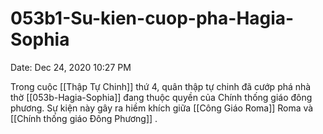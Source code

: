 # 053b1-Su-kien-cuop-pha-Hagia-Sophia

Date: Dec 24, 2020 10:27 PM

Trong cuộc [[Thập Tự Chinh]] thứ 4, quân thập tự chinh đã cướp phá nhà thờ [[053b-Hagia-Sophia]] đang thuộc quyền của Chính thống giáo đông phương. Sự kiện này gây ra hiềm khích giữa [[Công Giáo Roma]] Roma và [[Chính thống giáo Đông Phương]] .